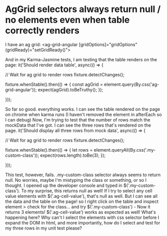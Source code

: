 
# AgGrid selectors always return null / no elements even when table correctly renders

I have an ag grid:
<app-my-component>
  <ag-grid-angular
    [gridOptions]="gridOptions"
    (gridReady)="setGridReady()">
  </ag-grid-angular>
</app-my-component>

And in my Karma-Jasmine tests, I am testing that the table renders on the page:
it('Should render data table', async(() => { 

  // Wait for ag grid to render rows
  fixture.detectChanges();

  fixture.whenStable().then(() => {
    const agGrid = element.query(By.css('ag-grid-angular'));
    expect(agGrid).toBeTruthy();
  });

}));

So far so good. everything works. I can see the table rendered on the page on chrome when karma runs (I haven't removed the element in afterEach so I can debug)
Now, I'm trying to test that the number of rows match the mockData that I've got. I can see the three rows that's rendered on the page.
it('Should display all three rows from mock data', async(() => {

  // Wait for ag grid to render rows
  fixture.detectChanges();

  fixture.whenStable().then(() => {
    let rows = element.queryAll(By.css('.my-custom-class'));
    expect(rows.length).toBe(3);
  });

}));

This test, however, fails. .my-custom-class selector always seems to return null. No worries, maybe I'm mistyping the class or something, or so I thought.
I opened up the developer console and typed in $('.my-custom-class'). To my surprise, this returns null as well!
If I try to select any cell value elements with $('.ag-cell-value'), that's null as well.
But I can see all the data and the table on the page! so I right click on the table and inspect element > check for the class...
and try $('.my-custom-class') - Now it returns 3 elements! $('.ag-cell-value') works as expected as well!
What's happening here? Why can't I select the elements with css selector before I expand the DOM in html, and more importantly,
how do I select and test for my three rows in my unit test please?

        